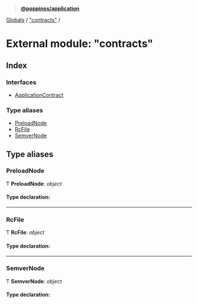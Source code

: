 > **[@poppinss/application](../README.md)**

[Globals](../README.md) / ["contracts"](_contracts_.md) /

# External module: "contracts"

## Index

### Interfaces

* [ApplicationContract](../interfaces/_contracts_.applicationcontract.md)

### Type aliases

* [PreloadNode](_contracts_.md#preloadnode)
* [RcFile](_contracts_.md#rcfile)
* [SemverNode](_contracts_.md#semvernode)

## Type aliases

###  PreloadNode

Ƭ **PreloadNode**: *object*

#### Type declaration:

___

###  RcFile

Ƭ **RcFile**: *object*

#### Type declaration:

___

###  SemverNode

Ƭ **SemverNode**: *object*

#### Type declaration: